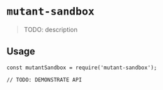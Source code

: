 # `mutant-sandbox`

> TODO: description

## Usage

```
const mutantSandbox = require('mutant-sandbox');

// TODO: DEMONSTRATE API
```
